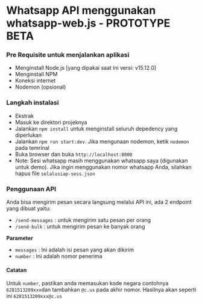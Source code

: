 # Whatsapp API menggunakan whatsapp-web.js - PROTOTYPE BETA

### Pre Requisite untuk menjalankan aplikasi
- Menginstall Node.js [yang dipakai saat ini versi: v15.12.0]
- Menginstall NPM
- Koneksi internet
- Nodemon (opsional)

### Langkah instalasi
- Ekstrak
- Masuk ke direktori projeknya
- Jalankan `npm install` untuk menginstall seluruh depedency yang diperlukan
- Jalankan `npm run start:dev`. Jika mengunaan nodemon, ketik `nodemon` pada temrinal
- Buka browser dan buka `http://localhost:8000`
- Note: Sesi whatsapp masih menggunakan whatsapp saya (digunakan untuk demo). Jika ingin menggunakan nomor whatsapp Anda, silahkan hapus file `selalusiap-sess.json`

### Penggunaan API
Anda bisa mengirim pesan secara langsung melalui API ini, ada 2 endpoint yang dibuat yaitu:
- `/send-messages` : untuk mengirim satu pesan per orang
- `/send-bulk` : untuk mengirim pesan ke banyak orang

**Parameter**
- `messages` : Ini adalah isi pesan yang akan dikirim
- `number` : Ini adalah nomor penerima

#### Catatan
Untuk `number`, pastikan anda memasukan kode negara contohnya `6281513209xxx`dan tambahkan `@c.us` pada akhir nomor. Hasilnya akan seperti ini `6281513209xxx@c.us`
